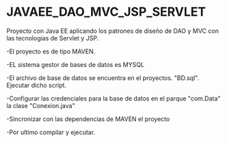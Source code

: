 # JAVAEE_DAO_MVC_JSP_SERVLET
Proyecto con Java EE aplicando los patrones de diseño de DAO y MVC con las tecnologias de Servlet y JSP.

-El proyecto es de tipo MAVEN.

-EL sistema gestor de bases de datos es MYSQL

-El archivo de base de datos se encuentra en el proyectos. "BD.sql".
Ejecutar dicho script.

-Configurar las credenciales para la base de datos en el parque "com.Data" la clase "Conexion.java"

-Sincronizar con las dependencias de MAVEN  el proyecto

-Por ultimo compilar y ejecutar.
